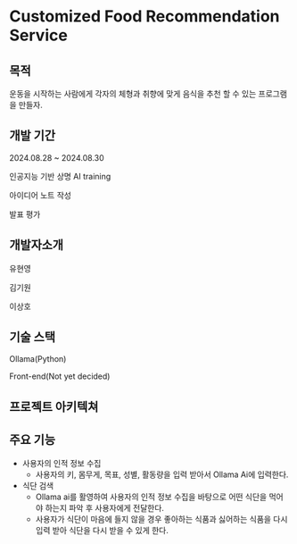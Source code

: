 # Customized Food Recommendation Service

## 목적
운동을 시작하는 사람에게 각자의 체형과 취향에 맞게 음식을 추천 할 수 있는 프로그램을 만들자.

## 개발 기간
2024.08.28 ~ 2024.08.30

인공지능 기반 상명 AI training

아이디어 노트 작성

발표 평가

## 개발자소개

유현영 

김기원

이상호

## 기술 스택
Ollama(Python)

Front-end(Not yet decided)

## 프로젝트 아키텍쳐

## 주요 기능
+ 사용자의 인적 정보 수집
    + 사용자의 키, 몸무게, 목표, 성별, 활동량을 입력 받아서 Ollama Ai에 입력한다.
+ 식단 검색
  + Ollama ai를 활영하여 사용자의 인적 정보 수집을 바탕으로 어떤 식단을 먹어야 하는지 파악 후 사용자에게 전달한다.
  + 사용자가 식단이 마음에 들지 않을 경우 좋아하는 식품과 싫어하는 식품을 다시 입력 받아 식단을 다시 받을 수 있게 한다.
  
